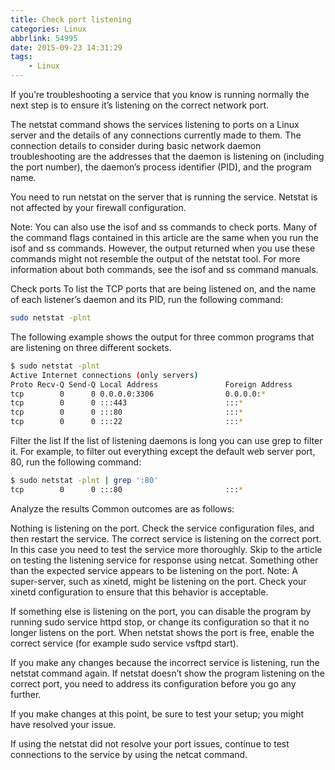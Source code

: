 ```yaml
---
title: Check port listening
categories: Linux
abbrlink: 54995
date: 2015-09-23 14:31:29
tags:
    - Linux
---
```

If you’re troubleshooting a service that you know is running normally the next step is to ensure it’s listening on the correct network port.

The netstat command shows the services listening to ports on a Linux server and the details of any connections currently made to them. The connection details to consider during basic network daemon troubleshooting are the addresses that the daemon is listening on (including the port number), the daemon’s process identifier (PID), and the program name.

You need to run netstat on the server that is running the service. Netstat is not affected by your firewall configuration.

Note: You can also use the isof and ss commands to check ports. Many of the command flags contained in this article are the same when you run the isof and ss commands. However, the output returned when you use these commands might not resemble the output of the netstat tool. For more information about both commands, see the isof and ss command manuals.

Check ports
To list the TCP ports that are being listened on, and the name of each listener’s daemon and its PID, run the following command:

```bash
sudo netstat -plnt
```

The following example shows the output for three common programs that are listening on three different sockets.

```bash
$ sudo netstat -plnt
Active Internet connections (only servers)
Proto Recv-Q Send-Q Local Address               Foreign Address             State       PID/Program name
tcp        0      0 0.0.0.0:3306                0.0.0.0:*                   LISTEN      3686/mysqld
tcp        0      0 :::443                      :::*                        LISTEN      2218/httpd
tcp        0      0 :::80                       :::*                        LISTEN      2218/httpd
tcp        0      0 :::22                       :::*                        LISTEN      1051/sshd
```

Filter the list
If the list of listening daemons is long you can use grep to filter it. For example, to filter out everything except the default web server port, 80, run the following command:

```bash
$ sudo netstat -plnt | grep ':80'
tcp        0      0 :::80                       :::*                        LISTEN      8448/httpd
```


Analyze the results
Common outcomes are as follows:

Nothing is listening on the port. Check the service configuration files, and then restart the service.
The correct service is listening on the correct port. In this case you need to test the service more thoroughly. Skip to the article on testing the listening service for response using netcat.
Something other than the expected service appears to be listening on the port.
Note: A super-server, such as xinetd, might be listening on the port. Check your xinetd configuration to ensure that this behavior is acceptable.

If something else is listening on the port, you can disable the program by running sudo service httpd stop, or change its configuration so that it no longer listens on the port. When netstat shows the port is free, enable the correct service (for example sudo service vsftpd start).

If you make any changes because the incorrect service is listening, run the netstat command again. If netstat doesn’t show the program listening on the correct port, you need to address its configuration before you go any further.

If you make changes at this point, be sure to test your setup; you might have resolved your issue.

If using the netstat did not resolve your port issues, continue to test connections to the service by using the netcat command.